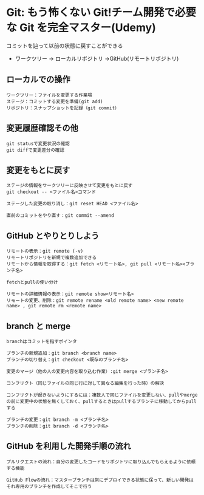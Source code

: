 # Git: もう怖くない Git!チーム開発で必要な Git を完全マスター(Udemy)

コミットを辿って以前の状態に戻すことができる

- ワークツリー → ローカルリポジトリ →GitHub(リモートリポジトリ)

## ローカルでの操作

```
ワークツリー：ファイルを変更する作業場
ステージ：コミットする変更を準備(git add)
リポジトリ：スナップショットを記録（git commit）
```

## 変更履歴確認その他

```
git statusで変更状況の確認
git diffで変更差分の確認
```

## 変更をもとに戻す

```
ステージの情報をワークツリーに反映させて変更をもとに戻す
git checkout -- <ファイル名>コマンド

ステージした変更の取り消し：git reset HEAD <ファイル名>

直前のコミットをやり直す：git commit --amend
```

## GitHub とやりとりしよう

```
リモートの表示：git remote (-v)
リモートリポジトリを新規で複数追加できる
リモートから情報を取得する：git fetch <リモート名>, git pull <リモート名><ブランチ名>

fetchとpullの使い分け

リモートの詳細情報の表示：git remote show<リモート名>
リモートの変更、削除：git remote rename <old remote name> <new remote name> , git remote rm <remote name>
```

## branch と merge

```
branchはコミットを指すポインタ

ブランチの新規追加：git branch <branch name>
ブランチの切り替え：git checkout <既存のブランチ名>

変更のマージ（他の人の変更内容を取り込む作業）:git merge <ブランチ名>

コンフリクト（同じファイルの同じ行に対して異なる編集を行った時）の解決

コンフリクトが起きないようにするには：複数人で同じファイルを変更しない、pullやmergeの前に変更中の状態を無くしておく、pullするときはpullするブランチに移動してからpullする

ブランチの変更：git branch -m <ブランチ名>
ブランチの削除：git branch -d <ブランチ名>
```

## GitHub を利用した開発手順の流れ

```
プルリクエストの流れ：自分の変更したコードをリポジトリに取り込んでもらえるように依頼する機能

GitHub Flowの流れ：マスターブランチは常にデプロイできる状態に保って、新しい開発はそれ専用のブランチを作成してそこで行う
```
